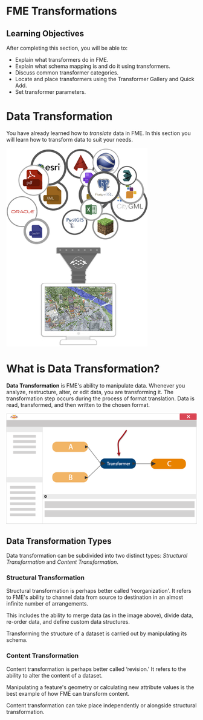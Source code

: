 # FME Transformations

## Learning Objectives

After completing this section, you will be able to:
- Explain what transformers do in FME.
- Explain what schema mapping is and do it using transformers.
- Discuss common transformer categories.
- Locate and place transformers using the Transformer Gallery and Quick Add.
- Set transformer parameters.

# Data Transformation

You have already learned how to *translate* data in FME. In this section you will learn how to transform data to suit your needs.

![](./Images/Img2.001.DataTransformation.png)

# What is Data Transformation?
**Data Transformation** is FME's ability to manipulate data. Whenever you analyze, restructure, alter, or edit data, you are transforming it. The transformation step occurs during the process of format translation. Data is read, transformed, and then written to the chosen format.

![](./Images/Img2.002.TransformationInFME.png)

## Data Transformation Types
Data transformation can be subdivided into two distinct types: *Structural Transformation* and *Content Transformation*.

### Structural Transformation
Structural transformation is perhaps better called ‘reorganization'. It refers to FME's ability to channel data from source to destination in an almost infinite number of arrangements.

This includes the ability to merge data (as in the image above), divide data, re-order data, and define custom data structures.

Transforming the structure of a dataset is carried out by manipulating its schema.

### Content Transformation
Content transformation is perhaps better called ‘revision.' It refers to the ability to alter the content of a dataset.

Manipulating a feature's geometry or calculating new attribute values is the best example of how FME can transform content.

Content transformation can take place independently or alongside structural transformation.
